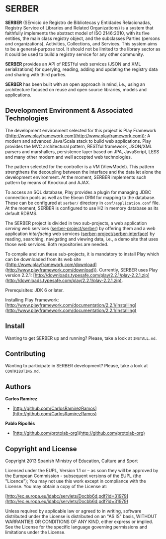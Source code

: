 SERBER
======

**SERBER** (SErvicio de Registro de Bibliotecas y Entidades Relacionadas, Registry Service of Libraries and Related Organizations) is a system that faithfully implements the abstract model of ISO 2146:2010, with its five entities, the main class registry object, and the subclasses Parties (persons and organizations), Activities, Collections, and Services.  This system aims to be a general-purpose tool.  It should not be limited to the library sector as it could be used to build a registry service for any other community.

**SERBER** provides an API of RESTful web services (JSON and XML serializations) for querying, reading, adding and updating the registry data and sharing with third parties.

**SERBER** has been built with an open approach in mind, i.e., using an architecture focused on reuse and open source libraries, models and applications.



Development Environment & Associated Technologies
-------------------------------------------------

The development environment selected for this project is Play Framework ([http://www.playframework.com](http://www.playframework.com)): A modern and advanced Java/Scala stack to build web applications.  Play provides the MVC architectural pattern, RESTful framework, JSON/XML parsers and marshallers, persistence layer based on JPA, JavaScript, LESS and many other modern and well accepted web technologies.

The pattern selected for the controller is a VM (ViewModel).  This pattern strengthens the decoupling between the interface and the data let alone the development environment.  At the moment, SERBER implements such pattern by means of Knockout and AJAX.

To access an SQL database, Play provides a plugin for managing JDBC connection pools as well as the Ebean ORM for mapping to the database.  These can be configured at `serber/` directory in `conf/application.conf` file.  At the moment, SERBER is configured to use H2 in memory database as its default RDBMS.

The SERBER project is divided in two sub-projects, a web application *serving* web services ([serber-project/serber](http://github.com/serber-project/serber)) by offering them and a web application *interfacing* web services ([serber-project/serber-interface](http://github.com/serber-project/serber-interface)) by reading, searching, navigating and viewing data, i.e., a demo site that uses those web services.  Both repositories are needed.

To compile and run these sub-projects, it is mandatory to install Play which can be downloaded from its web site ([http://www.playframework.com/download](http://www.playframework.com/download)).  Currently, SERBER uses Play version 2.2.1: [http://downloads.typesafe.com/play/2.2.1/play-2.2.1.zip](http://downloads.typesafe.com/play/2.2.1/play-2.2.1.zip).

Prerequisites: JDK 6 or later.

Installing Play Framework: [http://www.playframework.com/documentation/2.2.1/Installing](http://www.playframework.com/documentation/2.2.1/Installing)



Install
-------

Wanting to get SERBER up and running? Please, take a look at `INSTALL.md`.



Contributing
------------

Wanting to participate in SERBER development? Please, take a look at `CONTRIBUTING.md`.



Authors
-------

**Carlos Ramírez**

-   [http://github.com/CarlosRamirezRamos](http://github.com/CarlosRamirezRamos)

**Pablo Ripollés**

-   [http://github.com/protolab-org](http://github.com/protolab-org)



Copyright and License
---------------------

Copyright 2013 Spanish Ministry of Education, Culture and Sport

Licensed under the EUPL, Version 1.1 or – as soon they will be approved by the European Commission - subsequent versions of the EUPL (the "Licence");
You may not use this work except in compliance with the License.
You may obtain a copy of the License at:

[http://ec.europa.eu/idabc/servlets/Docbb6d.pdf?id=31979](http://ec.europa.eu/idabc/servlets/Docbb6d.pdf?id=31979)

Unless required by applicable law or agreed to in writing, software distributed under the License is distributed on an "AS IS" basis,
WITHOUT WARRANTIES OR CONDITIONS OF ANY KIND, either express or implied.
See the License for the specific language governing permissions and limitations under the License.
